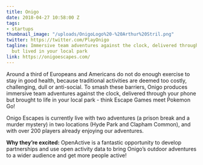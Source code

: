 ```yaml
---
title: Onigo
date: 2018-04-27 10:58:00 Z
tags:
- startups
thumbnail_image: "/uploads/OnigoLogo%20-%20Arthur%20Stril.png"
twitter: https://twitter.com/PlayOnigo
tagline: Immersive team adventures against the clock, delivered through your phone,
  but lived in your local park
link: https://onigoescapes.com/
---
```


Around a third of Europeans and Americans do not do enough exercise to stay in good health, because traditional activities are deemed too costly, challenging, dull or anti-social. To smash these barriers, Onigo produces immersive team adventures against the clock, delivered through your phone but brought to life in your local park - think Escape Games meet Pokemon Go! 

Onigo Escapes is currently live with two adventures (a prison break and a murder mystery) in two locations (Hyde Park and Clapham Common), and with over 200 players already enjoying our adventures.

**Why they’re excited:** OpenActive is a fantastic opportunity to develop partnerships and use open activity data to bring Onigo’s outdoor adventures to a wider audience and get more people active!